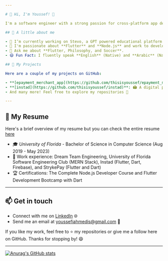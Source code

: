 ```yaml
---

# 👋 Hi, I'm Youssef! 🚀

I'm a software engineer with a strong passion for cross-platform app development 💻 and entrepreneurship that just graduated from the University of Florida 🐊. Welcome to my GitHub profile, where you can have a sneak peek 🕵️‍♂️ at my repositories and learn more about my projects and interests in software development.

## 🌟 A little about me

- 🔭 I’m currently working on Stevo, a GPT powered educational platform that turns information into guided student-tailored lessons and assessments.
- 🌱 I'm passionate about **Flutter** and **Node.js** and work to develop some cool apps using them.
- 💬 Ask me about **Flutter, Philosophy, and Soccer**.
- 😄 Fun Fact: I fluently speak **English** (Native) and **Arabic** (Native) and can understand a bit of **French** (Beginner).

## 🚀 My Projects

Here are a couple of my projects on GitHub:

- **[epayment_merchant_app](https://github.com/thisisyoussef/epayment_merchant_app)**: 💳 A purchase and refund solution to connect users with businesses.
- **[instad](https://github.com/thisisyoussef/instad)**: 🏟️ A digital platform to streamline the sports venue booking process.
- And many more! Feel free to explore my repositories 👀

---
```


## 📜 My Resume

Here's a brief overview of my resume but you can check the entire resume [here](https://drive.google.com/file/d/1reank_Ov-fMbRuet-5TB_nBPwSPWEkzr/view?usp=sharing)

- 🎓 _University of Florida -_ Bachelor of Science in Computer Science (Aug 2019 - May 2023)
- 💼 Work experience: Dream Team Engineering, University of Florida Software Engineering Club (MERN Stack), Instad (Flutter, Dart, Firebase), and StrykePay (Flutter and Dart)
- 🏆 Certifications: The Complete Node.js Developer Course and Flutter Development Bootcamp with Dart

---

## 📫 Get in touch

- Connect with me on [LinkedIn](https://www.linkedin.com/in/youssefia) 🌐
- Send me an email at [youssefiahmedis@gmail.com](mailto:youssefiahmedis@gmail.com) 📧

If you like my work, feel free to ⭐️ my repositories or give me a follow here on GitHub. Thanks for stopping by! 😄

---

[![Anurag's GitHub stats](https://github-readme-stats.vercel.app/api?username=thisisyoussef)](https://github.com/anuraghazra/github-readme-stats)
